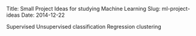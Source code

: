 Title: Small Project Ideas for studying Machine Learning
Slug: ml-project-ideas
Date: 2014-12-22

Supervised
Unsupervised
classification
Regression
clustering

